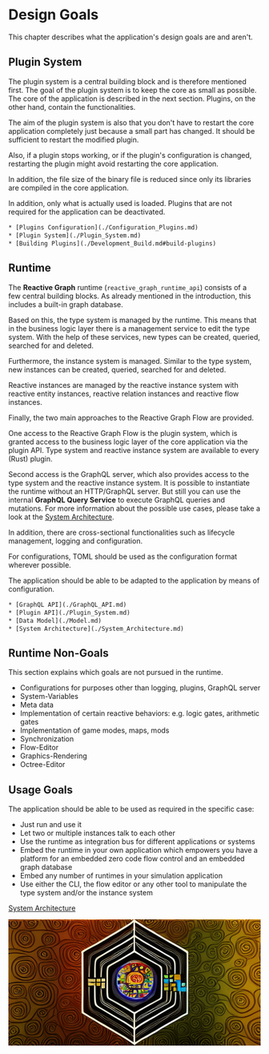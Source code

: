 # Design Goals

This chapter describes what the application's design goals are and aren't.

## Plugin System

The plugin system is a central building block and is therefore mentioned first. The goal of the plugin system is to keep
the core as small as possible. The core of the application is described in the next section. Plugins, on the other hand,
contain the functionalities.

The aim of the plugin system is also that you don't have to restart the core application completely just because a small
part has changed. It should be sufficient to restart the modified plugin.

Also, if a plugin stops working, or if the plugin's configuration is changed, restarting the plugin might avoid
restarting the core application.

In addition, the file size of the binary file is reduced since only its libraries are compiled in the core application.

In addition, only what is actually used is loaded. Plugins that are not required for the application can be deactivated.

```admonish info "Quick-Links"
* [Plugins Configuration](./Configuration_Plugins.md)
* [Plugin System](./Plugin_System.md)
* [Building Plugins](./Development_Build.md#build-plugins)
```

## Runtime

The **Reactive Graph** runtime (`reactive_graph_runtime_api`) consists of a few central building blocks. As already
mentioned in the introduction, this includes a built-in graph database.

Based on this, the type system is managed by the runtime. This means that in the business logic layer there is
a management service to edit the type system. With the help of these services, new types can be created, queried,
searched for and deleted.

Furthermore, the instance system is managed. Similar to the type system, new instances can be created, queried, searched
for and deleted.

Reactive instances are managed by the reactive instance system with reactive entity instances, reactive relation
instances and reactive flow instances.

Finally, the two main approaches to the Reactive Graph Flow are provided.

One access to the Reactive Graph Flow is the plugin system, which is granted access to the business logic layer of the
core application via the plugin API. Type system and reactive instance system are available to every (Rust) plugin.

Second access is the GraphQL server, which also provides access to the type system and the reactive instance system. It
is possible to instantiate the runtime without an HTTP/GraphQL server. But still you can use the internal
**GraphQL Query Service** to execute GraphQL queries and mutations. For more information about the possible use cases,
please take a look at the [System Architecture](./System_Architecture.md).

In addition, there are cross-sectional functionalities such as lifecycle management, logging and configuration.

For configurations, TOML should be used as the configuration format wherever possible.

The application should be able to be adapted to the application by means of configuration.

```admonish info "Quick-Links"
* [GraphQL API](./GraphQL_API.md)
* [Plugin API](./Plugin_System.md)
* [Data Model](./Model.md)
* [System Architecture](./System_Architecture.md)
```

## Runtime Non-Goals

This section explains which goals are not pursued in the runtime.

* Configurations for purposes other than logging, plugins, GraphQL server
* System-Variables
* Meta data
* Implementation of certain reactive behaviors: e.g. logic gates, arithmetic gates
* Implementation of game modes, maps, mods
* Synchronization
* Flow-Editor
* Graphics-Rendering
* Octree-Editor

## Usage Goals

The application should be able to be used as required in the specific case:

* Just run and use it
* Let two or multiple instances talk to each other
* Use the runtime as integration bus for different applications or systems
* Embed the runtime in your own application which empowers you have a platform
  for an embedded zero code flow control and an embedded graph database
* Embed any number of runtimes in your simulation application
* Use either the CLI, the flow editor or any other tool to manipulate the type system and/or the instance system

[System Architecture](./System_Architecture.md)

<img src="images/rgf_logo_k1_h1_sm.png" />
